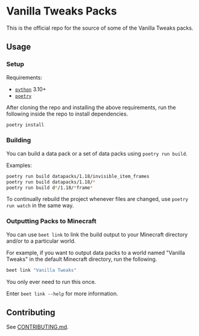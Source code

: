 # Vanilla Tweaks Packs

This is the official repo for the source of some of the Vanilla Tweaks packs.

## Usage

### Setup

Requirements:
* [`python`](https://python.org) 3.10+
* [`poetry`](https://python-poetry.org)

After cloning the repo and installing the above requirements, run the following inside the repo to install dependencies.

```bash
poetry install
```

### Building

You can build a data pack or a set of data packs using `poetry run build`.

Examples:
```sh
poetry run build datapacks/1.18/invisible_item_frames
poetry run build datapacks/1.18/*
poetry run build d*/1.18/*frame*
```

To continually rebuild the project whenever files are changed, use `poetry run watch` in the same way.

### Outputting Packs to Minecraft

You can use `beet link` to link the build output to your Minecraft directory and/or to a particular world.

For example, if you want to output data packs to a world named "Vanilla Tweaks" in the default Minecraft directory, run the following.

```bash
beet link "Vanilla Tweaks"
```

You only ever need to run this once.

Enter `beet link --help` for more information.

## Contributing

See [CONTRIBUTING.md](CONTRIBUTING.md).

